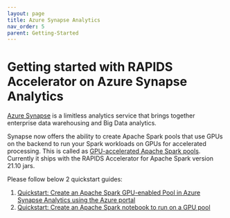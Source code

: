 ```yaml
---
layout: page
title: Azure Synapse Analytics
nav_order: 5
parent: Getting-Started
---
```

# Getting started with RAPIDS Accelerator on Azure Synapse Analytics
 [Azure Synapse](https://docs.microsoft.com/en-us/azure/synapse-analytics/) is a limitless analytics service that brings
 together enterprise data warehousing and Big Data analytics.

Synapse now offers the ability to create Apache Spark pools that use GPUs on the backend to run your Spark workloads on 
GPUs for accelerated processing. This is called as 
[GPU-accelerated Apache Spark pools](https://docs.microsoft.com/en-us/azure/synapse-analytics/spark/apache-spark-gpu-concept).
Currently it ships with the RAPIDS Accelerator for Apache Spark version 21.10 jars.

Please follow below 2 quickstart guides:
1. [Quickstart: Create an Apache Spark GPU-enabled Pool in Azure Synapse Analytics using the Azure portal](https://docs.microsoft.com/en-us/azure/synapse-analytics/quickstart-create-apache-gpu-pool-portal)
2. [Quickstart: Create an Apache Spark notebook to run on a GPU pool](https://docs.microsoft.com/en-us/azure/synapse-analytics/spark/apache-spark-rapids-gpu)

